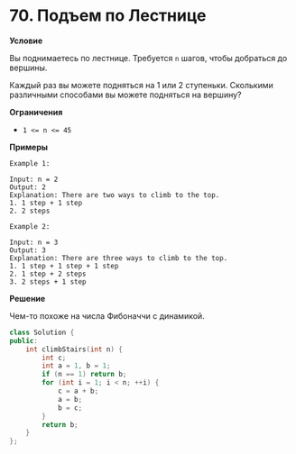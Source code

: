 # 70. Подъем по Лестнице

**Условие**

Вы поднимаетесь по лестнице. Требуется `n` шагов, чтобы добраться до вершины.

Каждый раз вы можете подняться на 1 или 2 ступеньки. Сколькими различными способами вы можете подняться на вершину?

**Ограничения**
- `1 <= n <= 45`

**Примеры**
```
Example 1:

Input: n = 2
Output: 2
Explanation: There are two ways to climb to the top.
1. 1 step + 1 step
2. 2 steps

Example 2:

Input: n = 3
Output: 3
Explanation: There are three ways to climb to the top.
1. 1 step + 1 step + 1 step
2. 1 step + 2 steps
3. 2 steps + 1 step
```


**Решение**

Чем-то похоже на числа Фибоначчи с динамикой.
```C++
class Solution {
public:
    int climbStairs(int n) {
        int c;
        int a = 1, b = 1;
        if (n == 1) return b;
        for (int i = 1; i < n; ++i) {
            c = a + b;
            a = b;
            b = c;
        }
        return b;
    }
};
```






 


 


